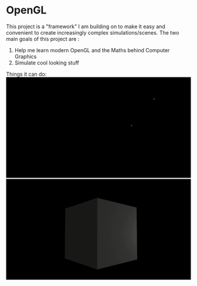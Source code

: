 # OpenGL
This project is a "framework" I am building on to make it easy and convenient to
create increasingly complex simulations/scenes. 
The two main goals of this project are :
1. Help me learn modern OpenGL and the Maths behind Computer Graphics 
2. Simulate cool looking stuff

Things it can do: 
![](Particles.gif)
![](CubeLight.gif)
